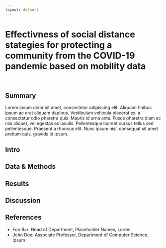 ```yaml
---
layout: default
---
```


# Effectivness of social distance stategies for protecting a community from the COVID-19 pandemic based on mobility data

<br>

## Summary

Lorem ipsum dolor sit amet, consectetur adipiscing elit. Aliquam finibus ipsum ac erat aliquam dapibus. Vestibulum vehicula placerat ex, a consectetur odio pharetra quis. Mauris id urna ante. Fusce pharetra diam ac nisi aliquet, vel egestas ex iaculis. Pellentesque laoreet cursus tellus sed pellentesque. Praesent a rhoncus elit. Nunc ipsum nisl, consequat sit amet pretium quis, gravida id ipsum.

## Intro

## Data & Methods

## Results

## Discussion

## References

* Foo Bar: Head of Department, Placeholder Names, Lorem
* John Doe: Associate Professor, Department of Computer Science, Ipsum
